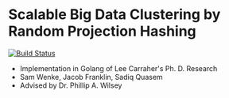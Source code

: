 # Scalable Big Data Clustering by Random Projection Hashing #
[![Build Status](https://travis-ci.org/wenkesj/rphash.svg)](https://travis-ci.org/wenkesj/rphash)
+ Implementation in Golang of Lee Carraher's Ph. D. Research
+ Sam Wenke, Jacob Franklin, Sadiq Quasem
+ Advised by Dr. Phillip A. Wilsey
